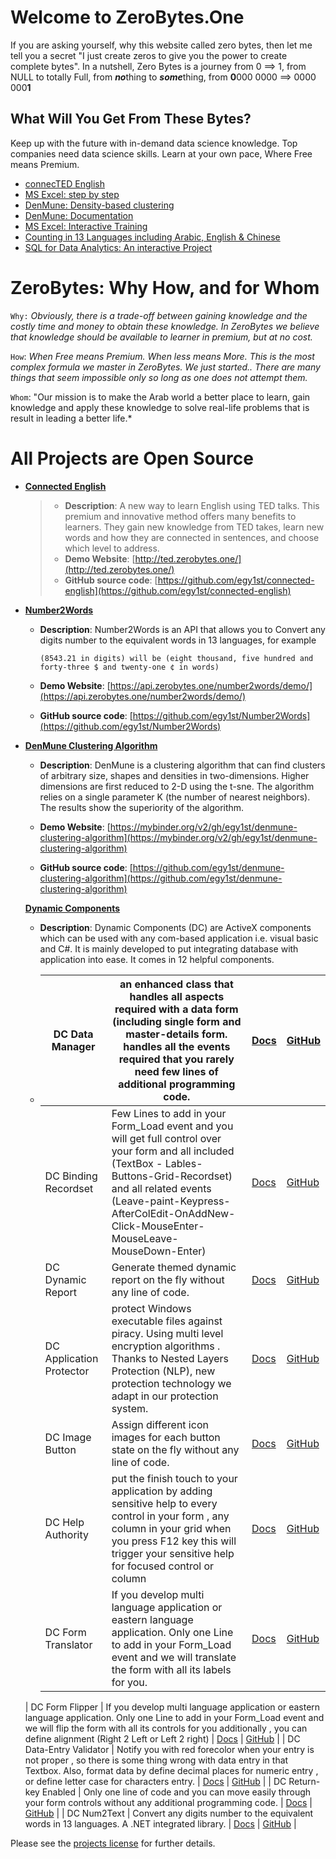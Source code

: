 # Welcome to ZeroBytes.One

If you are asking yourself, why this website called zero bytes, then let me tell you a secret "I just create zeros to give you the power to create complete bytes". In a nutshell, Zero Bytes is a journey from 0 ==> 1, from NULL to totally Full, from ***no***thing to ***some***thing, from **0**000 0000  ==>  0000 000**1** 

## What Will You Get From These Bytes?

Keep up with the future with in-demand data science knowledge. Top companies need data science skills. Learn at your own pace, Where Free means Premium.

- [connecTED English](http://ted.zerobytes.one)
- [MS Excel: step by step](https://excel.zerobytes.one)
- [DenMune: Density-based clustering](https://github.com/egy1st/denmune-clustering-algorithm)
- [DenMune: Documentation](https://docs.zerobytes.one)
- [MS Excel: Interactive Training](https://quiz.zerobytes.one/)
- [Counting in 13 Languages including Arabic, English & Chinese](https://api.zerobytes.one/number2words/demo/)
- [SQL for Data Analytics: An interactive Project](https://deepnote.com/workspace/zerobytes-53a2-d17b46ba-00b7-41a6-bdcc-79d0ff9e1037/project/Introduction-to-SQL-82a421bb-fac8-45a1-8c6a-2a7fb7cd35c7/%2FREADME.ipynb)


# ZeroBytes: Why How, and for Whom

`Why:` *Obviously, there is a trade-off between gaining knowledge and the costly time and money to obtain these knowledge. In ZeroBytes we believe that knowledge should be available to learner in premium, but at no cost.*

`How`: *When Free means Premium. When less means More. This is the most complex formula we master in ZeroBytes. We just started.. There are many things that seem impossible only so long as one does not attempt them.*

`Whom`: "Our mission is to make the Arab world a better place to learn, gain knowledge and apply these knowledge to solve real-life problems that is result in leading a better life.*


# All Projects are Open Source
- **<u>Connected English</u>**

    > - **Description**: A new way to learn English using TED talks. This premium and innovative method offers many benefits to learners. They gain new knowledge from TED takes, learn new words and how they are connected in sentences, and choose which level to address.
    > - **Demo Website**: [http://ted.zerobytes.one/](http://ted.zerobytes.one/)
    > - **GitHub source code**: [https://github.com/egy1st/connected-english](https://github.com/egy1st/connected-english)

- **<u>Number2Words</u>**
  
    - **Description**: Number2Words is an API that allows you to Convert any digits number to the equivalent words in 13 languages, for example
    
      `(8543.21 in digits) will be (eight thousand, five hundred and forty-three $ and twenty-one ¢ in words)`
    
    - **Demo Website**: [https://api.zerobytes.one/number2words/demo/](https://api.zerobytes.one/number2words/demo/)
    
    - **GitHub source code**: [https://github.com/egy1st/Number2Words](https://github.com/egy1st/Number2Words)
  
- **<u>DenMune Clustering Algorithm</u>**
  
    - **Description**: DenMune is a clustering algorithm that can find clusters of arbitrary size, shapes and densities in two-dimensions. Higher dimensions are first reduced to 2-D using the t-sne. The algorithm relies on a single parameter K (the number of nearest neighbors). The results show the superiority of the algorithm. 
    
    - **Demo Website**: [https://mybinder.org/v2/gh/egy1st/denmune-clustering-algorithm](https://mybinder.org/v2/gh/egy1st/denmune-clustering-algorithm)
    
    - **GitHub source code**: [https://github.com/egy1st/denmune-clustering-algorithm](https://github.com/egy1st/denmune-clustering-algorithm)
    
    **<u>Dynamic Components</u>**
  
    - **Description**: Dynamic Components (DC) are ActiveX components which can be used with any com-based application i.e. visual basic and C#. It is mainly developed to put integrating database with application into ease. It comes in 12 helpful components.
    
    - | DC Data Manager          | an enhanced class that handles all aspects required with a data form (including single form and master-details form. handles all the events required that you rarely need few lines of additional programming code. | [Docs](https://www.zerobytes.one/dc/data-manager/)          | [GitHub](https://github.com/egy1st/data-manager)          |
      | ------------------------ | ------------------------------------------------------------ | ----------------------------------------------------------- | --------------------------------------------------------- |
      | DC Binding Recordset     | Few Lines to add in your Form_Load event and you will get full control over your form and all included (TextBox - Lables-Buttons-Grid-Recordset) and all related events (Leave-paint-Keypress-AfterColEdit-OnAddNew-Click-MouseEnter-MouseLeave-MouseDown-Enter) | [Docs](https://www.zerobytes.one/dc/binding-recordset/)     | [GitHub](https://github.com/egy1st/binding-recordset)     |
      | DC Dynamic Report        | Generate themed dynamic report on the fly without any line of code. | [Docs](https://www.zerobytes.one/dc/dynamic-report/)        | [GitHub](https://github.com/egy1st/dynamic-report)        |
      | DC Application Protector | protect Windows executable files against piracy. Using multi level encryption algorithms . Thanks to Nested Layers Protection (NLP), new protection technology we adapt in our protection system. | [Docs](https://www.zerobytes.one/dc/application-protector/) | [GitHub](https://github.com/egy1st/application-protector) |
      | DC Image Button          | Assign different icon images for each button state on the fly without any line of code. | [Docs](https://www.zerobytes.one/dc/image-button/)          | [GitHub](https://github.com/egy1st/image-button)          |
      | DC Help Authority        | put the finish touch to your application by adding sensitive help to every control in your form , any column in your grid when you press F12 key this will trigger your sensitive help for focused control or column | [Docs](https://www.zerobytes.one/dc/help-authority/)        | [GitHub](https://github.com/egy1st/help-authority)        |
      | DC Form Translator       | If you develop multi language application or eastern language application. Only one Line to add in your Form_Load event and we will translate the form with all its labels for you. | [Docs](https://www.zerobytes.one/dc/form-translator/)       | [GitHub](https://github.com/egy1st/form-translator)       |
     | DC Form Flipper          | If you develop multi language application or eastern language application. Only one Line to add in your Form_Load event and we will flip the form with all its controls for you additionally , you can define alignment (Right 2 Left or Left 2 right) | [Docs](https://www.zerobytes.one/dc/form-flipper/)          | [GitHub](https://github.com/egy1st/form-flipper)          |
     | DC Data-Entry Validator  | Notify you with red forecolor when your entry is not proper , so there is some thing wrong with data entry in that Textbox. Also, format data by define decimal places for numeric entry , or define letter case for characters entry. | [Docs](https://www.zerobytes.one/dc/data-entry-validator/)  | [GitHub](https://github.com/egy1st/data-entry-validator)  |
     | DC Return-key Enabled    | Only one line of code and you can move easily through your form controls without any additional programming code. | [Docs](https://www.zerobytes.one/dc/returnkey-enabled/)     | [GitHub](https://github.com/egy1st/returnkey-enabled)     |
     | DC Num2Text              | Convert any digits number to the equivalent words in 13 languages. A .NET integrated library. | [Docs](https://www.zerobytes.one/dc/num2text/)              | [GitHub](https://github.com/egy1st/number2text)           |

  

Please see the [projects license](license.md) for further details.



